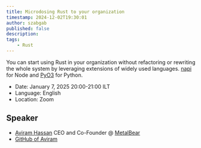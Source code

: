 ```yaml
---
title: Microdosing Rust to your organization
timestamp: 2024-12-02T19:30:01
author: szabgab
published: false
description:
tags:
    - Rust
---
```


You can start using Rust in your organization without refactoring or rewriting the whole system by leveraging extensions of widely used languages. [napi](https://napi.rs/) for Node and [PyO3](https://pyo3.rs/) for Python.

* Date: January 7, 2025 20:00-21:00 ILT
* Language: English
* Location: Zoom


## Speaker

* [Aviram Hassan](https://www.linkedin.com/in/aviram-hassan/) CEO and Co-Founder @ [MetalBear](https://metalbear.co/)
* [GitHub of Aviram](https://github.com/aviramha)




